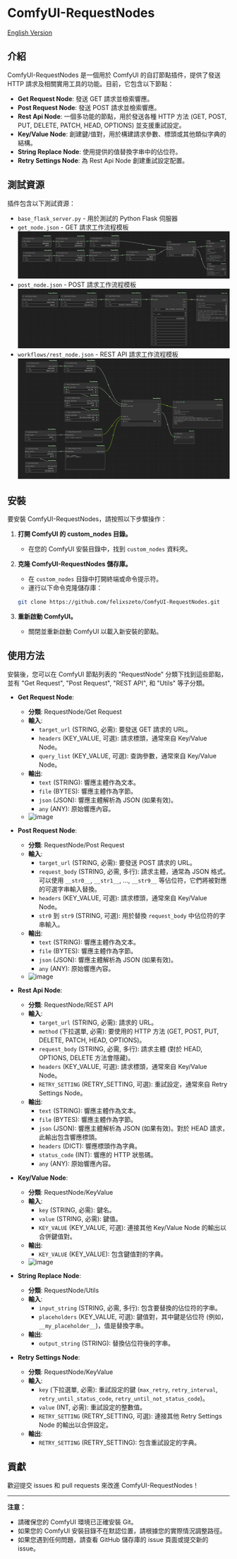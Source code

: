 # ComfyUI-RequestNodes

[English Version](README.md)

## 介紹

ComfyUI-RequestNodes 是一個用於 ComfyUI 的自訂節點插件，提供了發送 HTTP 請求及相關實用工具的功能。目前，它包含以下節點：

*   **Get Request Node**: 發送 GET 請求並檢索響應。
*   **Post Request Node**: 發送 POST 請求並檢索響應。
*   **Rest Api Node**: 一個多功能的節點，用於發送各種 HTTP 方法 (GET, POST, PUT, DELETE, PATCH, HEAD, OPTIONS) 並支援重試設定。
*   **Key/Value Node**: 創建鍵/值對，用於構建請求參數、標頭或其他類似字典的結構。
*   **String Replace Node**: 使用提供的值替換字串中的佔位符。
*   **Retry Settings Node**: 為 Rest Api Node 創建重試設定配置。

## 測試資源

插件包含以下測試資源：
* `base_flask_server.py` - 用於測試的 Python Flask 伺服器
* `get_node.json` - GET 請求工作流程模板
![rest_node](workflows/get_node.png)
* `post_node.json` - POST 請求工作流程模板
![rest_node](workflows/post_node.png)
* `workflows/rest_node.json` - REST API 請求工作流程模板
![rest_node](workflows/rest_node.png)

## 安裝

要安裝 ComfyUI-RequestNodes，請按照以下步驟操作：

1.  **打開 ComfyUI 的 custom_nodes 目錄。**
    *   在您的 ComfyUI 安裝目錄中，找到 `custom_nodes` 資料夾。

2.  **克隆 ComfyUI-RequestNodes 儲存庫。**
    *   在 `custom_nodes` 目錄中打開終端或命令提示符。
    *   運行以下命令克隆儲存庫：

    ```bash
    git clone https://github.com/felixszeto/ComfyUI-RequestNodes.git
    ```

3.  **重新啟動 ComfyUI。**
    *   關閉並重新啟動 ComfyUI 以載入新安裝的節點。

## 使用方法

安裝後，您可以在 ComfyUI 節點列表的 "RequestNode" 分類下找到這些節點，並有 "Get Request", "Post Request", "REST API", 和 "Utils" 等子分類。

*   **Get Request Node**:
    *   **分類**: RequestNode/Get Request
    *   **輸入**:
        *   `target_url` (STRING, 必需): 要發送 GET 請求的 URL。
        *   `headers` (KEY_VALUE, 可選): 請求標頭，通常來自 Key/Value Node。
        *   `query_list` (KEY_VALUE, 可選): 查詢參數，通常來自 Key/Value Node。
    *   **輸出**:
        *   `text` (STRING): 響應主體作為文本。
        *   `file` (BYTES): 響應主體作為字節。
        *   `json` (JSON): 響應主體解析為 JSON (如果有效)。
        *   `any` (ANY): 原始響應內容。
    *   ![image](https://github.com/user-attachments/assets/cdb1938f-f8a9-4a4b-a787-90fa4d543523)

*   **Post Request Node**:
    *   **分類**: RequestNode/Post Request
    *   **輸入**:
        *   `target_url` (STRING, 必需): 要發送 POST 請求的 URL。
        *   `request_body` (STRING, 必需, 多行): 請求主體，通常為 JSON 格式。可以使用 `__str0__`, `__str1__`, ..., `__str9__` 等佔位符，它們將被對應的可選字串輸入替換。
        *   `headers` (KEY_VALUE, 可選): 請求標頭，通常來自 Key/Value Node。
        *   `str0` 到 `str9` (STRING, 可選): 用於替換 `request_body` 中佔位符的字串輸入。
    *   **輸出**:
        *   `text` (STRING): 響應主體作為文本。
        *   `file` (BYTES): 響應主體作為字節。
        *   `json` (JSON): 響應主體解析為 JSON (如果有效)。
        *   `any` (ANY): 原始響應內容。
    *   ![image](https://github.com/user-attachments/assets/6eda9fef-48cf-478c-875e-6bd6d850bff2)

*   **Rest Api Node**:
    *   **分類**: RequestNode/REST API
    *   **輸入**:
        *   `target_url` (STRING, 必需): 請求的 URL。
        *   `method` (下拉選單, 必需): 要使用的 HTTP 方法 (GET, POST, PUT, DELETE, PATCH, HEAD, OPTIONS)。
        *   `request_body` (STRING, 必需, 多行): 請求主體 (對於 HEAD, OPTIONS, DELETE 方法會隱藏)。
        *   `headers` (KEY_VALUE, 可選): 請求標頭，通常來自 Key/Value Node。
        *   `RETRY_SETTING` (RETRY_SETTING, 可選): 重試設定，通常來自 Retry Settings Node。
    *   **輸出**:
        *   `text` (STRING): 響應主體作為文本。
        *   `file` (BYTES): 響應主體作為字節。
        *   `json` (JSON): 響應主體解析為 JSON (如果有效)。對於 HEAD 請求，此輸出包含響應標頭。
        *   `headers` (DICT): 響應標頭作為字典。
        *   `status_code` (INT): 響應的 HTTP 狀態碼。
        *   `any` (ANY): 原始響應內容。

*   **Key/Value Node**:
    *   **分類**: RequestNode/KeyValue
    *   **輸入**:
        *   `key` (STRING, 必需): 鍵名。
        *   `value` (STRING, 必需): 鍵值。
        *   `KEY_VALUE` (KEY_VALUE, 可選): 連接其他 Key/Value Node 的輸出以合併鍵值對。
    *   **輸出**:
        *   `KEY_VALUE` (KEY_VALUE): 包含鍵值對的字典。
    *   ![image](https://github.com/user-attachments/assets/dfe7dab0-2b1b-4f99-ac6f-89e01d03b7e0)

*   **String Replace Node**:
    *   **分類**: RequestNode/Utils
    *   **輸入**:
        *   `input_string` (STRING, 必需, 多行): 包含要替換的佔位符的字串。
        *   `placeholders` (KEY_VALUE, 可選): 鍵值對，其中鍵是佔位符 (例如，`__my_placeholder__`)，值是替換字串。
    *   **輸出**:
        *   `output_string` (STRING): 替換佔位符後的字串。

*   **Retry Settings Node**:
    *   **分類**: RequestNode/KeyValue
    *   **輸入**:
        *   `key` (下拉選單, 必需): 重試設定的鍵 (`max_retry`, `retry_interval`, `retry_until_status_code`, `retry_until_not_status_code`)。
        *   `value` (INT, 必需): 重試設定的整數值。
        *   `RETRY_SETTING` (RETRY_SETTING, 可選): 連接其他 Retry Settings Node 的輸出以合併設定。
    *   **輸出**:
        *   `RETRY_SETTING` (RETRY_SETTING): 包含重試設定的字典。

## 貢獻

歡迎提交 issues 和 pull requests 來改進 ComfyUI-RequestNodes！

---

**注意：**

*   請確保您的 ComfyUI 環境已正確安裝 Git。
*   如果您的 ComfyUI 安裝目錄不在默認位置，請根據您的實際情況調整路徑。
*   如果您遇到任何問題，請查看 GitHub 儲存庫的 issue 頁面或提交新的 issue。
